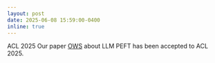 ```yaml
---
layout: post
date: 2025-06-08 15:59:00-0400
inline: true
---
```




<span class="badge-flag" data-conf="publication">ACL 2025</span>  Our paper [OWS](https://arxiv.org/abs/2405.18380) about LLM PEFT has been accepted to ACL 2025.

